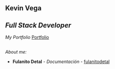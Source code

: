 ## Kevin Vega
<!---->

## _Full Stack Developer_
 
<!---->

_My Portfolio_  [Portfolio](portfolio-app-nine-lovat.vercel.app)

<!---->
##
_About me:_
* **Fulanito Detal** - *Documentación* - [fulanitodetal](#fulanito-de-tal)
